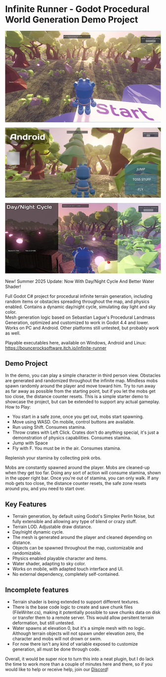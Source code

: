 # Infinite Runner - Godot Procedural World Generation Demo Project

![Alt Text](./images/screenshot_5.jpg.jpg)

![Alt Text](./images/screenshot_1_android.jpg)

![Alt Text](./images/screenshot_6_daynight.jpg)


New! Summer 2025 Update: Now With Day/Night Cycle And Better Water Shader!

Full Godot C# project for procedural infinite terrain generation, including random items or obstacles spreading throughout the map, and physics enabled. 
Contains a dynamic day/night cycle, simulating day light and sky color.  
Mesh generation logic based on Sebastian Lague's Procedural Landmass Generation, optimized and customized to work in Godot 4.4 and lower. Works on PC and Android. Other platforms still untested, but probably work as well.

Playable executables here, available on Windows, Android and Linux: https://bouncerocksoftware.itch.io/infinite-runner

## Demo Project
In the demo, you can play a simple character in third person view. Obstacles are generated and randomized throughout the infinite map. Mindless mobs spawn randomly around the player and move toward him. Try to run away as far away as possible from the starting point, but if you let the mobs get too close, the distance counter resets.
This is a simple starter demo to showcase the project, but can be extended to support any actual gameplay.
How to Play:
- You start in a safe zone, once you get out, mobs start spawning.
- Move using WASD. On mobile, control buttons are available.
- Run using Shift. Consumes stamina.
- Throw crates with Left Click. Crates don't do anything special, it's just a demonstration of physics capabilities. Consumes stamina.
- Jump with Space
- Fly with F. You must be in the air. Consumes stamina.

Replenish your stamina by collecting pink orbs.

Mobs are constantly spawned around the player.
Mobs are cleaned-up when they get too far.
Doing any sort of action will consume stamina, shown in the upper right bar. Once you're out of stamina, you can only walk. 
If any mob gets too close, the distance counter resets, the safe zone resets around you, and you need to start over.

## Key Features
- Terrain generation, by default using Godot's Simplex Perlin Noise, but fully extensible and allowing any type of blend or crazy stuff.
- Terrain LOD. Adjustable draw distance.
- Day/night dynamic cycle. 
- The mesh is generated around the player and cleaned depending on distance.
- Objects can be spawned throughout the map, customizable and randomizable.
- Physics enabled playable character and items.
- Water shader, adapting to sky color.
- Works on mobile, with adapted touch interface and UI.
- No external dependency, completely self-contained.
  
## Incomplete features
- Terrain shader is being extended to support different textures.
- There is the base code logic to create and save chunk files (FileWriter.cs), making it potentially possible to save chunks data on disk or transfer them to a remote server. This would allow persitent terrain deformation, but still untested.
- Water spawns at elevation 0, but it's a simple mesh with no logic. Although terrain objects will not spawn under elevation zero, the character and mobs will not drown or swim.
- For now there isn't any kind of variable exposed to customize generation, all must be done through code.

Overall, it would be super nice to turn this into a neat plugin, but I do lack the time to work more than a couple of minutes here and there, so if you would like to help or receive help, join our [Discord](https://discord.gg/JhnQwUpFBm)! 
